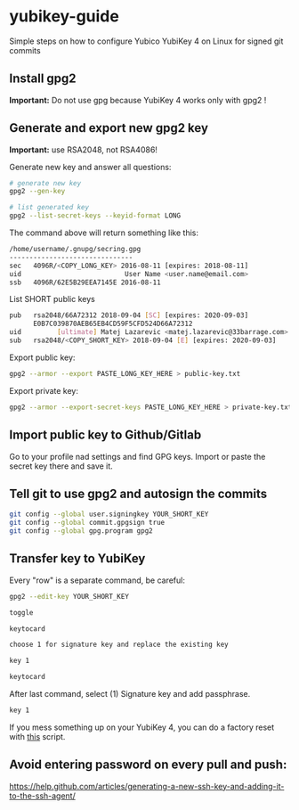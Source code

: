 # yubikey-guide
Simple steps on how to configure Yubico YubiKey 4 on Linux for signed git commits

## Install gpg2 
__Important:__ Do not use gpg because YubiKey 4 works only with gpg2 !

## Generate and export new gpg2 key
__Important:__ use RSA2048, not RSA4086!

Generate new key and answer all questions:
```bash
# generate new key
gpg2 --gen-key
```

```bash
# list generated key
gpg2 --list-secret-keys --keyid-format LONG
```
The command above will return something like this:
```bash
/home/username/.gnupg/secring.gpg
-------------------------------
sec   4096R/<COPY_LONG_KEY> 2016-08-11 [expires: 2018-08-11]
uid                          User Name <user.name@email.com>
ssb   4096R/62E5B29EEA7145E 2016-08-11

```
List SHORT public keys
```bash
pub   rsa2048/66A72312 2018-09-04 [SC] [expires: 2020-09-03]
      E0B7C039870AEB65EB4CD59F5CFD524D66A72312
uid         [ultimate] Matej Lazarevic <matej.lazarevic@33barrage.com>
sub   rsa2048/<COPY_SHORT_KEY> 2018-09-04 [E] [expires: 2020-09-03]
```

Export public key: 
```bash
gpg2 --armor --export PASTE_LONG_KEY_HERE > public-key.txt
```

Export private key:
```bash
gpg2 --armor --export-secret-keys PASTE_LONG_KEY_HERE > private-key.txt
```

## Import public key to Github/Gitlab
Go to your profile nad settings and find GPG keys. Import or paste the secret key there and save it.

## Tell git to use gpg2 and autosign the commits

```bash
git config --global user.signingkey YOUR_SHORT_KEY
git config --global commit.gpgsign true 
git config --global gpg.program gpg2 
```

## Transfer key to YubiKey
Every "row" is a separate command, be careful:

```bash
gpg2 --edit-key YOUR_SHORT_KEY

toggle

keytocard

choose 1 for signature key and replace the existing key

key 1

keytocard
```

After last command, select (1) Signature key and add passphrase.

```bash
key 1

```


If you mess something up on your YubiKey 4, you can do a factory reset with [this](https://gist.github.com/pkirkovsky/c3d703633effbdfcb48c) script.

## Avoid entering password on every pull and push:
https://help.github.com/articles/generating-a-new-ssh-key-and-adding-it-to-the-ssh-agent/
